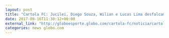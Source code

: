 ```yaml
---
layout: post
title: "Cartola FC: Jucilei, Diego Souza, Wilian e Lucas Lima desfalcam a rodada #24"
date: 2017-09-16T11:30:12+00:00
external_link: "http://globoesporte.globo.com/cartola-fc/noticia/cartola-fc-jucilei-diego-souza-willian-e-lucas-lima-desfalcam-a-rodada-24.ghtml"
categories: news globo.com
---
```

